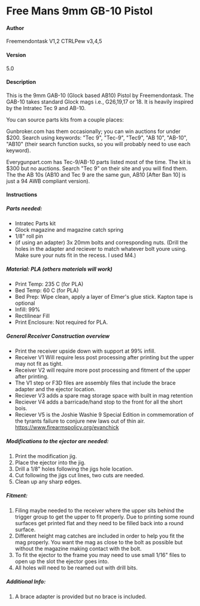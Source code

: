 # Free Mans 9mm GB-10 Pistol 

#### Author 
Freemendontask V1,2
CTRLPew v3,4,5

#### Version 
5.0


#### Description
This is the 9mm GAB-10 (Glock based AB10) Pistol by Freemendontask. The GAB-10 takes standard Glock mags i.e., G26,19,17 or 18. It is heavily inspired by the Intratec Tec 9 and AB-10. 

You can source parts kits from a couple places:

Gunbroker.com has them occasionally; you can win auctions for under $200.  Search using keywords: "Tec 9", "Tec-9", "Tec9", "AB 10", "AB-10", "AB10" (their search function sucks, so you will probably need to use each keyword).

Everygunpart.com has Tec-9/AB-10 parts listed most of the time. The kit is $300 but no auctions.  Search "Tec 9" on their site and you will find them. The the AB 10s (AB10 and Tec 9 are the same gun, AB10 [After Ban 10] is just a 94 AWB compliant version).


#### Instructions 

##### Parts needed:
* Intratec Parts kit
* Glock magazine and magazine catch spring
* 1/8" roll pin
* (if using an adapter) 3x 20mm bolts and corresponding nuts. (Drill the holes in the adapter and reciever to match whatever bolt youre using. Make sure your nuts fit in the recess. I used M4.)  

##### Material: PLA (others materials will work) 
* Print Temp: 235 C (for PLA) 
* Bed Temp: 60 C (for PLA) 
* Bed Prep: Wipe clean, apply a layer of Elmer's glue stick. Kapton tape is optional
* Infill: 99%
* Rectilinear Fill
* Print Enclosure: Not required for PLA.

##### General Receiver Construction overview
* Print the receiver upside down with support at 99% infill. 
* Receiver V1 Will require less post processing after printing but the upper may not fit as tight.
* Receiver V2 will require more post processing and fitment of the upper after printing.
* The V1 step or F3D files are assembly files that include the brace adapter and the ejector location.
* Reciever V3 adds a spare mag storage space with built in mag retention
* Reciever V4 adds a barricade/hand stop to the front for all the short bois.
* Reciever V5 is the Joshie Washie 9 Special Edition in commemoration of the tyrants failure to conjure new laws out of thin air. https://www.firearmspolicy.org/evanchick

##### Modifications to the ejector are needed:
1. Print the modification jig.
2. Place the ejector into the jig.
3. Drill a 1/8" holes following the jigs hole location.
4. Cut following the jigs cut lines, two cuts are needed.
5. Clean up any sharp edges.

##### Fitment:
1. Filing maybe needed to the receiver where the upper sits behind the trigger group to get the upper to fit properly. Due to printing some round surfaces get printed flat and they need to be filled back into a round surface. 
2. Different height mag catches are included in order to help you fit the mag properly. You want the mag as close to the bolt as possible but without the magazine making contact with the bolt.
3. To fit the ejector to the frame you may need to use small 1/16" files to open up the slot the ejector goes into. 
4. All holes will need to be reamed out with drill bits. 

##### Additional Info:
1. A brace adapter is provided but no brace is included.

